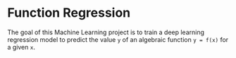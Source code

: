 # Function Regression

The goal of this Machine Learning project is to train a deep learning regression model to predict the value `y` of an algebraic function `y = f(x)` for a given `x`.